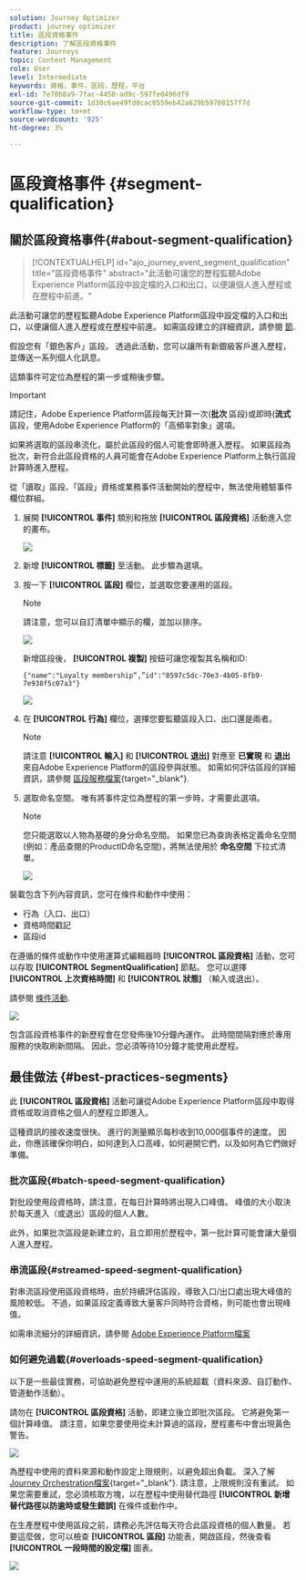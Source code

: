 ```yaml
---
solution: Journey Optimizer
product: journey optimizer
title: 區段資格事件
description: 了解區段資格事件
feature: Journeys
topic: Content Management
role: User
level: Intermediate
keywords: 資格，事件，區段，歷程，平台
exl-id: 7e70b8a9-7fac-4450-ad9c-597fe0496df9
source-git-commit: 1d30c6ae49fd0cac0559eb42a629b59708157f7d
workflow-type: tm+mt
source-wordcount: '925'
ht-degree: 3%

---
```


# 區段資格事件 {#segment-qualification}

## 關於區段資格事件{#about-segment-qualification}

>[!CONTEXTUALHELP]
>id="ajo_journey_event_segment_qualification"
>title="區段資格事件"
>abstract="此活動可讓您的歷程監聽Adobe Experience Platform區段中設定檔的入口和出口，以便讓個人進入歷程或在歷程中前進。"

此活動可讓您的歷程監聽Adobe Experience Platform區段中設定檔的入口和出口，以便讓個人進入歷程或在歷程中前進。 如需區段建立的詳細資訊，請參閱 [節](../segment/about-segments.md).

假設您有「銀色客戶」區段。 透過此活動，您可以讓所有新銀級客戶進入歷程，並傳送一系列個人化訊息。

這類事件可定位為歷程的第一步或稍後步驟。

>[!IMPORTANT]
>
>請記住，Adobe Experience Platform區段每天計算一次(**批次** 區段)或即時(**流式** 區段，使用Adobe Experience Platform的「高頻率對象」選項。
>
>如果將選取的區段串流化，屬於此區段的個人可能會即時進入歷程。 如果區段為批次，新符合此區段資格的人員可能會在Adobe Experience Platform上執行區段計算時進入歷程。
>
>從「讀取」區段、「區段」資格或業務事件活動開始的歷程中，無法使用體驗事件欄位群組。 


1. 展開 **[!UICONTROL 事件]** 類別和拖放 **[!UICONTROL 區段資格]** 活動進入您的畫布。

   ![](assets/segment5.png)

1. 新增 **[!UICONTROL 標籤]** 至活動。 此步驟為選填。

1. 按一下 **[!UICONTROL 區段]** 欄位，並選取您要運用的區段。

   >[!NOTE]
   >
   >請注意，您可以自訂清單中顯示的欄，並加以排序。

   ![](assets/segment6.png)

   新增區段後， **[!UICONTROL 複製]** 按鈕可讓您複製其名稱和ID:

   `{"name":"Loyalty membership“,”id":"8597c5dc-70e3-4b05-8fb9-7e938f5c07a3"}`

   ![](assets/segment-copy.png)

1. 在 **[!UICONTROL 行為]** 欄位，選擇您要監聽區段入口、出口還是兩者。

   >[!NOTE]
   >
   >請注意 **[!UICONTROL 輸入]** 和 **[!UICONTROL 退出]** 對應至 **已實現** 和 **退出** 來自Adobe Experience Platform的區段參與狀態。 如需如何評估區段的詳細資訊，請參閱 [區段服務檔案](https://experienceleague.adobe.com/docs/experience-platform/segmentation/tutorials/evaluate-a-segment.html#interpret-segment-results){target="_blank"}.

1. 選取命名空間。 唯有將事件定位為歷程的第一步時，才需要此選項。

   >[!NOTE]
   >
   >您只能選取以人物為基礎的身分命名空間。 如果您已為查詢表格定義命名空間(例如：產品查閱的ProductID命名空間)，將無法使用於 **命名空間** 下拉式清單。

   ![](assets/segment7.png)

裝載包含下列內容資訊，您可在條件和動作中使用：

* 行為（入口、出口）
* 資格時間戳記
* 區段id

在遵循的條件或動作中使用運算式編輯器時 **[!UICONTROL 區段資格]** 活動，您可以存取 **[!UICONTROL SegmentQualification]** 節點。 您可以選擇 **[!UICONTROL 上次資格時間]** 和 **[!UICONTROL 狀態]** （輸入或退出）。

請參閱 [條件活動](../building-journeys/condition-activity.md#about_condition).

![](assets/segment8.png)

包含區段資格事件的新歷程會在您發佈後10分鐘內運作。 此時間間隔對應於專用服務的快取刷新間隔。 因此，您必須等待10分鐘才能使用此歷程。

## 最佳做法 {#best-practices-segments}

此 **[!UICONTROL 區段資格]** 活動可讓從Adobe Experience Platform區段中取得資格或取消資格之個人的歷程立即進入。

這種資訊的接收速度很快。 進行的測量顯示每秒收到10,000個事件的速度。 因此，你應該確保你明白，如何達到入口高峰，如何避開它們，以及如何為它們做好準備。

### 批次區段{#batch-speed-segment-qualification}

對批段使用段資格時，請注意，在每日計算時將出現入口峰值。 峰值的大小取決於每天進入（或退出）區段的個人人數。

此外，如果批次區段是新建立的，且立即用於歷程中，第一批計算可能會讓大量個人進入歷程。

### 串流區段{#streamed-speed-segment-qualification}

對串流區段使用區段資格時，由於持續評估區段，導致入口/出口處出現大峰值的風險較低。 不過，如果區段定義導致大量客戶同時符合資格，則可能也會出現峰值。

如需串流細分的詳細資訊，請參閱 [Adobe Experience Platform檔案](https://experienceleague.adobe.com/docs/experience-platform/segmentation/api/streaming-segmentation.html#api)

### 如何避免過載{#overloads-speed-segment-qualification}

以下是一些最佳實務，可協助避免歷程中運用的系統超載（資料來源、自訂動作、管道動作活動）。

請勿在 **[!UICONTROL 區段資格]** 活動，即建立後立即批次區段。 它將避免第一個計算峰值。 請注意，如果您要使用從未計算過的區段，歷程畫布中會出現黃色警告。

![](assets/segment-error.png)

為歷程中使用的資料來源和動作設定上限規則，以避免超出負載。 深入了解 [Journey Orchestration檔案](https://experienceleague.adobe.com/docs/journeys/using/working-with-apis/capping.html){target="_blank"}. 請注意，上限規則沒有重試。 如果您需要重試，您必須核取方塊，以在歷程中使用替代路徑 **[!UICONTROL 新增替代路徑以防逾時或發生錯誤]** 在條件或動作中。

在生產歷程中使用區段之前，請務必先評估每天符合此區段資格的個人數量。 若要這麼做，您可以檢查 **[!UICONTROL 區段]** 功能表，開啟區段，然後查看 **[!UICONTROL 一段時間的設定檔]** 圖表。

![](assets/segment-overload.png)
